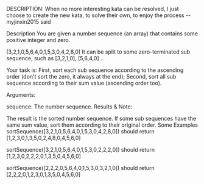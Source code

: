 DESCRIPTION:
When no more interesting kata can be resolved, I just choose to create the new kata, to solve their own, to enjoy the process --myjinxin2015 said

Description
You are given a number sequence (an array) that contains some positive integer and zero.

[3,2,1,0,5,6,4,0,1,5,3,0,4,2,8,0]
It can be split to some zero-terminated sub sequence, such as [3,2,1,0], [5,6,4,0] ..

Your task is: First, sort each sub sequence according to the ascending order (don't sort the zero, it always at the end); Second, sort all sub sequence according to their sum value (ascending order too).

Arguments:

sequence: The number sequence.
Results & Note:

The result is the sorted number sequence.
If some sub sequences have the same sum value, sort them according to their original order.
Some Examples
sortSequence([3,2,1,0,5,6,4,0,1,5,3,0,4,2,8,0]) should return
[1,2,3,0,1,3,5,0,2,4,8,0,4,5,6,0]

sortSequence([3,2,1,0,5,6,4,0,1,5,3,0,2,2,2,0]) should return
[1,2,3,0,2,2,2,0,1,3,5,0,4,5,6,0]

sortSequence([2,2,2,0,5,6,4,0,1,5,3,0,3,2,1,0]) should return
[2,2,2,0,1,2,3,0,1,3,5,0,4,5,6,0]